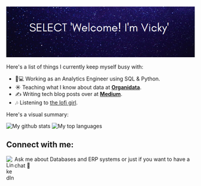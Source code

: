 ![Hero image](https://github.com/Victoriapm/Victoriapm/blob/main/SELECT_Vicky.png?raw=true)

Here's a list of things I currently keep myself busy with:

- 👩💻 Working as an Analytics Engineer using SQL & Python.
- ☀️ Teaching what I know about data at **[Organidata](organidata.github.io)**.
- ✍️ Writing tech blog posts over at **[Medium](https://medium.com/@victoriapm)**.
- :notes: Listening to [the lofi girl](https://www.youtube.com/watch?v=5qap5aO4i9A). 


Here's a visual summary:

  ![My github stats](https://github-readme-stats.vercel.app/api?username=victoriapm&show_icons=true&theme=tokyonight)
  ![My top languages](https://github-readme-stats.anuraghazra1.vercel.app/api/top-langs/?username=victoriapm&layout=compact&theme=tokyonight)

## Connect with me:
<!--
[<img align="left" alt="codeSTACKr.com" width="22px" src="https://raw.githubusercontent.com/iconic/open-iconic/master/svg/globe.svg" />][website]
[<img align="left" alt="codeSTACKr | Twitter" width="22px" src="https://cdn.jsdelivr.net/npm/simple-icons@v3/icons/twitter.svg" />][twitter]
-->
[<img align="left" alt="LinkedIn" width="22px" src="https://www.flaticon.com/svg/static/icons/svg/179/179330.svg" />][linkedin] Ask me about Databases and ERP systems or just if you want to have a chat 💬



<!-- This section you create this variables that are used above -->
<!--
[website]: https://google.com
[twitter]: https://twitter.com/Victoria_mola
-->
[linkedin]: https://www.linkedin.com/in/victoriaperezmola/en
